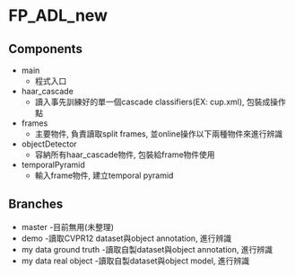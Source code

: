 FP_ADL_new
==========

## Components

- main
  - 程式入口
- haar_cascade
  - 讀入事先訓練好的單一個cascade classifiers(EX: cup.xml), 包裝成操作點
- frames
  - 主要物件, 負責讀取split frames, 並online操作以下兩種物件來進行辨識
- objectDetector
  - 容納所有haar_cascade物件, 包裝給frame物件使用
- temporalPyramid
  - 輸入frame物件, 建立temporal pyramid  


## Branches

- master
  -目前無用(未整理)
- demo
  -讀取CVPR12 dataset與object annotation, 進行辨識
- my data ground truth
  -讀取自製dataset與object annotation, 進行辨識
- my data real object
  -讀取自製dataset與object model, 進行辨識

